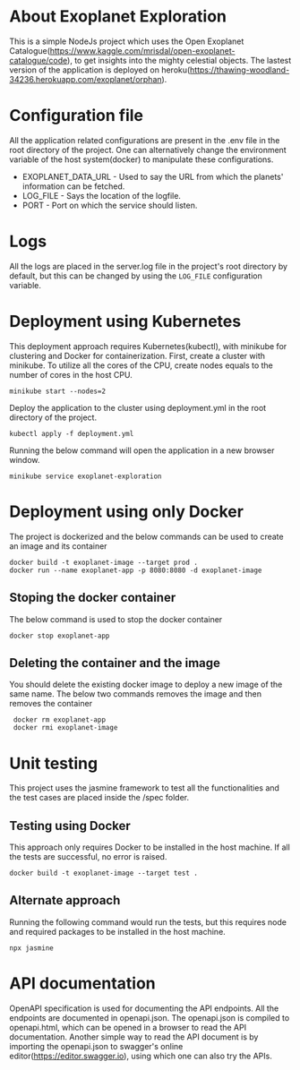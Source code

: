 # About Exoplanet Exploration
This is a simple NodeJs project which uses the Open Exoplanet Catalogue(https://www.kaggle.com/mrisdal/open-exoplanet-catalogue/code), to get insights into the mighty celestial objects. The lastest version of the application is deployed on heroku(https://thawing-woodland-34236.herokuapp.com/exoplanet/orphan).
# Configuration file
All the application related configurations are present in the .env file in the root directory of the project. One can alternatively change the environment variable of the host system(docker) to manipulate these configurations.
* EXOPLANET_DATA_URL - Used to say the URL from which the planets' information can be fetched.
* LOG_FILE - Says the location of the logfile.
* PORT - Port on which the service should listen.
# Logs
All the logs are placed in the server.log file in the project's root directory by default, but this can be changed by using the `LOG_FILE` configuration variable.
# Deployment using Kubernetes
This deployment approach requires Kubernetes(kubectl), with minikube for clustering and Docker for containerization.
First, create a cluster with minikube. To utilize all the cores of the CPU, create nodes equals to the number of cores in the host CPU.
```
minikube start --nodes=2
```
Deploy the application to the cluster using deployment.yml in the root directory of the project.
```
kubectl apply -f deployment.yml
```
Running the below command will open the application in a new browser window.
```
minikube service exoplanet-exploration
```
# Deployment using only Docker
The project is dockerized and the below commands can be used to create an image and its container
```
docker build -t exoplanet-image --target prod .
docker run --name exoplanet-app -p 8080:8080 -d exoplanet-image
```
## Stoping the docker container
The below command is used to stop the docker container
```
docker stop exoplanet-app
```
## Deleting the container and the image
You should delete the existing docker image to deploy a new image of the same name. The below two commands removes the image and then removes the container
```
 docker rm exoplanet-app
 docker rmi exoplanet-image
```
# Unit testing
This project uses the jasmine framework to test all the functionalities and the test cases are placed inside the /spec folder.
## Testing using Docker 
This approach only requires Docker to be installed in the host machine. If all the tests are successful, no error is raised.
```
docker build -t exoplanet-image --target test .
```
## Alternate approach
Running the following command would run the tests, but this requires node and required packages to be installed in the host machine.
```
npx jasmine
```
# API documentation
OpenAPI specification is used for documenting the API endpoints. All the endpoints are documented in openapi.json. The openapi.json is compiled to openapi.html, which can be opened in a browser to read the API documentation. Another simple way to read the API document is by importing the openapi.json to swagger's online editor(https://editor.swagger.io), using which one can also try the APIs.


